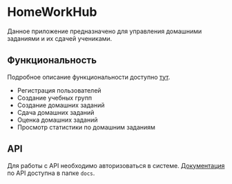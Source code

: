 # HomeWorkHub

Данное приложение предназначено для управления домашними заданиями и их сдачей учениками.

## Функциональность
Подробное описание функциональности доступно [тут](/docs/ToR.md).
- Регистрация пользователей
- Создание учебных групп
- Создание домашних заданий
- Сдача домашних заданий
- Оценка домашних заданий
- Просмотр статистики по домашним заданиям

## API
Для работы с API необходимо авторизоваться в системе. 
[Документация](/docs/API.md) по API доступна в папке `docs`.
